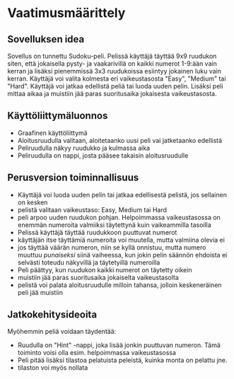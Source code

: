 # Vaatimusmäärittely


## Sovelluksen idea

Sovellus on tunnettu Sudoku-peli. Pelissä käyttäjä täyttää 9x9 ruudukon siten, että jokaisella pysty- ja vaakarivillä on kaikki numerot 1-9:ään vain kerran ja lisäksi pienemmissä 3x3 ruudukoissa esiintyy jokainen luku vain kerran. Käyttäjä voi valita kolmesta eri vaikeustasosta "Easy", "Medium" tai "Hard". Käyttäjä voi jatkaa edellistä peliä tai luoda uuden pelin. Lisäksi peli mittaa aikaa ja muistiin jää paras suoritusaika jokaisesta vaikeustasosta.

## Käyttöliittymäluonnos

 - Graafinen käyttöliittymä
 - Aloitusruudulla valitaan, aloitetaanko uusi peli vai jatketaanko edellistä
 - Peliruudulla näkyy ruudukko ja kulmassa aika
 - Peliruudulla on nappi, josta pääsee takaisin aloitusruudulle

## Perusversion toiminnallisuus

 - Käyttäjä voi luoda uuden pelin tai jatkaa edellisestä pelistä, jos sellainen on kesken
  - pelistä valitaan vaikeustaso: Easy, Medium tai Hard
  - peli arpoo uuden ruudukon pohjan. Helpoimmassa vaikeustasossa on enemmän numeroita valmiiksi täytettynä kuin vaikeammilla tasoilla
 - Pelissä käyttäjä täyttää ruudukkoon puuttuvat numerot
  - käyttäjän itse täyttämiä numeroita voi muutella, mutta valmiina olevia ei
  - jos täyttää väärän numeron, niin se kyllä onnistuu, mutta numero muuttuu *punaiseksi* siinä vaiheessa, kun jokin pelin säännön ehdoista ei selvästi toteudu näkyvillä ja täytetyillä numeroilla
 - Peli päättyy, kun ruudukon kaikki numerot on täytetty oikein
  - muistiin jää paras suoritusaika jokaiselta vaikeustasolta
  - pelistä voi palata aloitusruudulle milloin tahansa, jolloin keskeneräinen peli jää muistiin

## Jatkokehitysideoita

Myöhemmin peliä voidaan täydentää:

 - Ruudulla on "Hint" -nappi, joka lisää jonkin puuttuvan numeron. Tämä toiminto voisi olla esim. helpoimmassa vaikeustasossa
 - Peli pitää lisäksi tilastoa pelatuista peleistä, kuinka monta on pelattu jne.
  - tilaston voi myös nollata
 


